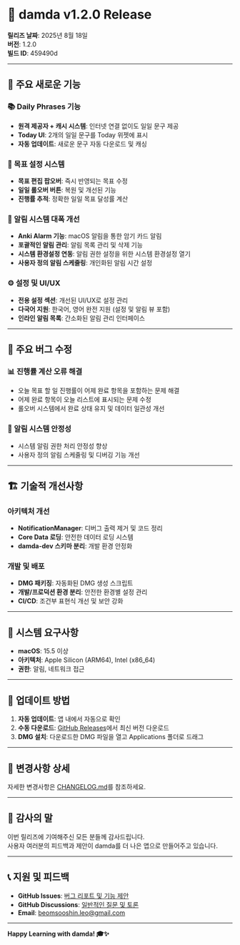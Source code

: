 # 🎉 damda v1.2.0 Release

**릴리즈 날짜**: 2025년 8월 18일  
**버전**: 1.2.0  
**빌드 ID**: 459490d

---

## 🚀 주요 새로운 기능

### 📚 Daily Phrases 기능
- **원격 제공자 + 캐시 시스템**: 인터넷 연결 없이도 일일 문구 제공
- **Today UI**: 2개의 일일 문구를 Today 위젯에 표시
- **자동 업데이트**: 새로운 문구 자동 다운로드 및 캐싱

### 🎯 목표 설정 시스템
- **목표 편집 팝오버**: 즉시 반영되는 목표 수정
- **일일 롤오버 버튼**: 복원 및 개선된 기능
- **진행률 추적**: 정확한 일일 목표 달성률 계산

### 🔔 알림 시스템 대폭 개선
- **Anki Alarm 기능**: macOS 알림을 통한 암기 카드 알림
- **포괄적인 알림 관리**: 알림 목록 관리 및 삭제 기능
- **시스템 환경설정 연동**: 알림 권한 설정을 위한 시스템 환경설정 열기
- **사용자 정의 알림 스케줄링**: 개인화된 알림 시간 설정

### ⚙️ 설정 및 UI/UX
- **전용 설정 섹션**: 개선된 UI/UX로 설정 관리
- **다국어 지원**: 한국어, 영어 완전 지원 (설정 및 알림 뷰 포함)
- **인라인 알림 목록**: 간소화된 알림 관리 인터페이스

---

## 🐛 주요 버그 수정

### 📊 진행률 계산 오류 해결
- 오늘 목표 할 일 진행률이 어제 완료 항목을 포함하는 문제 해결
- 어제 완료 항목이 오늘 리스트에 표시되는 문제 수정
- 롤오버 시스템에서 완료 상태 유지 및 데이터 일관성 개선

### 🔔 알림 시스템 안정성
- 시스템 알림 권한 처리 안정성 향상
- 사용자 정의 알림 스케줄링 및 디버깅 기능 개선

---

## 🏗️ 기술적 개선사항

### 아키텍처 개선
- **NotificationManager**: 디버그 출력 제거 및 코드 정리
- **Core Data 로딩**: 안전한 데이터 로딩 시스템
- **damda-dev 스키마 분리**: 개발 환경 안정화

### 개발 및 배포
- **DMG 패키징**: 자동화된 DMG 생성 스크립트
- **개발/프로덕션 환경 분리**: 안전한 환경별 설정 관리
- **CI/CD**: 조건부 표현식 개선 및 보안 강화

---

## 📱 시스템 요구사항

- **macOS**: 15.5 이상
- **아키텍처**: Apple Silicon (ARM64), Intel (x86_64)
- **권한**: 알림, 네트워크 접근

---

## 🔄 업데이트 방법

1. **자동 업데이트**: 앱 내에서 자동으로 확인
2. **수동 다운로드**: [GitHub Releases](https://github.com/ShinBeomsoo/damda/releases)에서 최신 버전 다운로드
3. **DMG 설치**: 다운로드한 DMG 파일을 열고 Applications 폴더로 드래그

---

## 📝 변경사항 상세

자세한 변경사항은 [CHANGELOG.md](CHANGELOG.md)를 참조하세요.

---

## 🙏 감사의 말

이번 릴리즈에 기여해주신 모든 분들께 감사드립니다.  
사용자 여러분의 피드백과 제안이 damda를 더 나은 앱으로 만들어주고 있습니다.

---

## 📞 지원 및 피드백

- **GitHub Issues**: [버그 리포트 및 기능 제안](https://github.com/ShinBeomsoo/damda/issues)
- **GitHub Discussions**: [일반적인 질문 및 토론](https://github.com/ShinBeomsoo/damda/discussions)
- **Email**: beomsooshin.leo@gmail.com

---

**Happy Learning with damda! 🎓✨**
